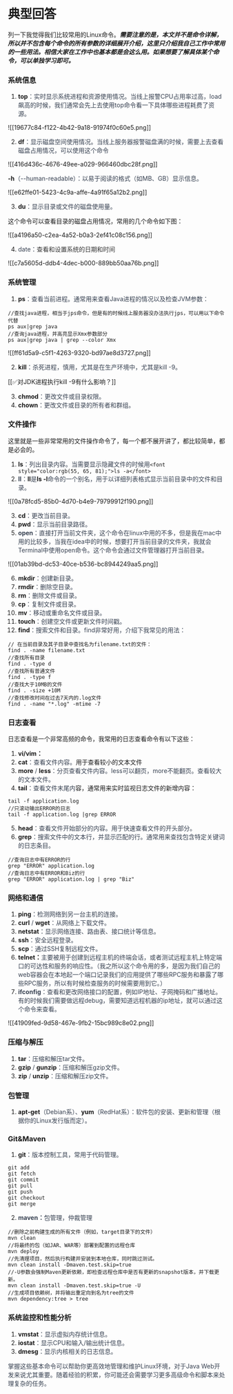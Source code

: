 # 典型回答
列一下我觉得我们比较常用的Linux命令。_**需要注意的是，本文并不是命令详解，所以并不包含每个命令的所有参数的详细展开介绍，这里只介绍我自己工作中常用的一些用法。相信大家在工作中也基本都是会这么用。如果想要了解具体某个命令，可以单独学习即可。**_

### 系统信息
1. **top**<font style="color:rgb(55, 65, 81);">：实时显示系统进程和资源使用情况。当线上报警CPU占用率过高，load飙高的时候，我们通常会先上去使用top命令看一下具体哪些进程耗费了资源。</font>

<font style="color:rgb(55, 65, 81);"></font>

![[19677c84-f122-4b42-9a18-91974f0c60e5.png]]

<font style="color:rgb(55, 65, 81);"></font>

2. **df**<font style="color:rgb(55, 65, 81);">：显示磁盘空间使用情况。当线上服务器报警磁盘满的时候，需要上去查看磁盘占用情况，可以使用这个命令</font>



![[416d436c-4676-49ee-a029-966460dbc28f.png]]



**-h**<font style="color:rgb(55, 65, 81);">（--human-readable）：以易于阅读的格式（如MB、GB）显示信息。</font>

![[e62ffe01-5423-4c9a-affe-4a91f65a12b2.png]]



3. **du**<font style="color:rgb(55, 65, 81);">：显示目录或文件的磁盘使用量。</font>



这个命令可以查看目录的磁盘占用情况，常用的几个命令如下图：



![[a4196a50-c2ea-4a52-b0a3-2ef41c08c156.png]]



4. <font style="color:rgb(55, 65, 81);">date：</font><font style="color:rgb(51, 51, 51);">查看和设置系统的日期和时间</font>

<font style="color:rgb(51, 51, 51);"></font>

![[c7a5605d-ddb4-4dec-b000-889bb50aa76b.png]]



### 系统管理
1. **ps**<font style="color:rgb(55, 65, 81);">：查看当前进程。通常用来查看Java进程的情况以及检查JVM参数：</font>

<font style="color:rgb(55, 65, 81);"></font>

```plain
//查找java进程，相当于jps命令，但是有的时候线上服务器没办法执行jps，可以用以下命令代替
ps aux|grep java
//查询java进程，并高亮显示Xmx参数部分
ps aux|grep java | grep --color Xmx
```



![[ff61d5a9-c5f1-4263-9320-bd97ae8d3727.png]]

<font style="color:rgb(55, 65, 81);"></font>

2. **kill**<font style="color:rgb(55, 65, 81);">：杀死进程，慎用，尤其是在生产环境中，尤其是kill -9。</font>

[[✅对JDK进程执行kill -9有什么影响？]]



3. **chmod**<font style="color:rgb(55, 65, 81);">：更改文件或目录权限。</font>
4. **chown**<font style="color:rgb(55, 65, 81);">：更改文件或目录的所有者和群组。</font>

<font style="color:rgb(55, 65, 81);"></font>

### 文件操作
这里就是一些非常常用的文件操作命令了，每一个都不展开讲了，都比较简单，都是必会的。

1. **ls**<font style="color:rgb(55, 65, 81);">：列出目录内容。当需要显示隐藏文件的时候用</font>`<font style="color:rgb(55, 65, 81);">ls -a</font>`
2. **<font style="color:rgb(55, 65, 81);">ll</font>**<font style="color:rgb(55, 65, 81);">：</font>**ll**<font style="color:rgb(55, 65, 81);">是</font>**ls -l**<font style="color:rgb(55, 65, 81);">命令的一个别名，用于以详细列表格式显示当前目录中的文件和目录。</font>

![[0a78fcd5-85b0-4d70-b4e9-79799912f190.png]]

3. **cd**<font style="color:rgb(55, 65, 81);">：更改当前目录。</font>
4. **pwd**<font style="color:rgb(55, 65, 81);">：显示当前目录路径。</font>
5. **<font style="color:rgb(55, 65, 81);">open</font>**<font style="color:rgb(55, 65, 81);">：直接打开当前文件夹，这个命令在linux中用的不多，但是我在mac中用的比较多，当我在idea中的时候，想要打开当前目录的文件夹，我就会Terminal中使用open命令。这个命令会通过文件管理器打开当前目录。</font>

![[01ab39bd-dc53-40ce-b536-bc8944249aa5.png]]

6. **mkdir**<font style="color:rgb(55, 65, 81);">：创建新目录。</font>
7. **rmdir**<font style="color:rgb(55, 65, 81);">：删除空目录。</font>
8. **rm**<font style="color:rgb(55, 65, 81);">：删除文件或目录。</font>
9. **cp**<font style="color:rgb(55, 65, 81);">：复制文件或目录。</font>
10. **mv**<font style="color:rgb(55, 65, 81);">：移动或重命名文件或目录。</font>
11. **touch**<font style="color:rgb(55, 65, 81);">：创建空文件或更新文件时间戳。</font>
12. **find**<font style="color:rgb(55, 65, 81);">：搜索文件和目录。find非常好用，介绍下我常见的用法：</font>

```plain
// 在当前目录及其子目录中查找名为filename.txt的文件：
find . -name filename.txt
//查找所有目录
find . -type d
//查找所有普通文件
find . -type f
//查找大于10MB的文件
find . -size +10M
//查找修改时间在过去7天内的.log文件
find . -name "*.log" -mtime -7
```

<font style="color:rgb(55, 65, 81);"></font>

### 日志查看
日志查看是一个非常高频的命令，我常用的日志查看命令有以下这些：

1. **vi/vim：**
2. **cat**<font style="color:rgb(55, 65, 81);">：查看文件内容。</font>用于查看较小的文本文件
3. **more**<font style="color:rgb(55, 65, 81);"> / </font>**less**<font style="color:rgb(55, 65, 81);">：分页查看文件内容。less可以翻页，more不能翻页。查看较大的文本文件。</font>
4. **tail**<font style="color:rgb(55, 65, 81);">：查看文件末尾内</font>容，通常用来实时监视日志文件的新增内容：



```plain
tail -f application.log
//只滚动输出ERROR的日志
tail -f application.log |grep ERROR
```



5. **head**<font style="color:rgb(55, 65, 81);">：查看文件开始部分的内容。用于快速查看文件的开头部分。</font>
6. **grep**<font style="color:rgb(55, 65, 81);">：搜索文件中的文本行，并显示匹配的行。通常用来查找包含特定关键词的日志条目。</font>

<font style="color:rgb(55, 65, 81);"></font>

```plain
//查询日志中有ERROR的行
grep "ERROR" application.log
//查询日志中有ERROR和Biz的行
grep "ERROR" application.log | grep "Biz"
```



### 网络和通信
1. **ping**<font style="color:rgb(55, 65, 81);">：检测网络到另一台主机的连接。</font>
2. **curl**<font style="color:rgb(55, 65, 81);"> / </font>**wget**<font style="color:rgb(55, 65, 81);">：从网络上下载文件。</font>
3. **netstat**<font style="color:rgb(55, 65, 81);">：显示网络连接、路由表、接口统计等信息。</font>
4. **ssh**<font style="color:rgb(55, 65, 81);">：安全远程登录。</font>
5. **scp**<font style="color:rgb(55, 65, 81);">：通过SSH复制远程文件。</font>
6. **telnet：**<font style="color:rgb(55, 65, 81);">主要被用于创建到远程主机的终端会话，或者测试远程主机上特定端口的可达性和服务的响应性。（我之所以这个命令用的多，是因为我们自己的web容器会在本地起一个端口记录我们的应用提供了哪些RPC服务和暴露了哪些RPC服务，所以有时候检查服务的时候需要用到它。）</font>
7. **<font style="color:rgb(55, 65, 81);">ifconfig</font>**<font style="color:rgb(55, 65, 81);">：查看和更改网络接口的配置，例如IP地址、子网掩码和广播地址。有的时候我们需要做远程debug，需要知道远程机器的ip地址，就可以通过这个命令来查看。</font>

<font style="color:rgb(55, 65, 81);"></font>

![[41909fed-9d58-467e-9fb2-15bc989c8e02.png]]



### 压缩与解压
1. **tar**<font style="color:rgb(55, 65, 81);">：压缩和解压tar文件。</font>
2. **gzip**<font style="color:rgb(55, 65, 81);"> / </font>**gunzip**<font style="color:rgb(55, 65, 81);">：压缩和解压gzip文件。</font>
3. **zip**<font style="color:rgb(55, 65, 81);"> / </font>**unzip**<font style="color:rgb(55, 65, 81);">：压缩和解压zip文件。</font>

### 包管理
1. **apt-get**<font style="color:rgb(55, 65, 81);">（Debian系）、</font>**yum**<font style="color:rgb(55, 65, 81);">（RedHat系）：软件包的安装、更新和管理（根据你的Linux发行版而定）。</font>

### Git&Maven
1. **git**<font style="color:rgb(55, 65, 81);">：版本控制工具，常用于代码管理。</font>

```plain
git add 
git fetch
git commit 
git pull
git push
git checkout
git merge
```

<font style="color:rgb(55, 65, 81);"></font>

2. **<font style="color:rgb(55, 65, 81);">maven：</font>**<font style="color:rgb(55, 65, 81);">包管理，仲裁管理</font>



```plain
//删除之前构建生成的所有文件（例如，target目录下的文件）
mvn clean
//将最终的包（如JAR、WAR等）部署到配置的远程仓库
mvn deploy
//先清理项目，然后执行构建并安装到本地仓库，同时跳过测试。
mvn clean install -Dmaven.test.skip=true
//-U参数会强制Maven更新依赖，即检查远程仓库中是否有更新的snapshot版本，并下载更新。
mvn clean install -Dmaven.test.skip=true -U
//生成项目依赖树，并将输出重定向到名为tree的文件
mvn dependency:tree > tree
```



### 系统监控和性能分析
1. **vmstat**<font style="color:rgb(55, 65, 81);">：显示虚拟内存统计信息。</font>
2. **iostat**<font style="color:rgb(55, 65, 81);">：显示CPU和输入/输出统计信息。</font>
3. **dmesg**<font style="color:rgb(55, 65, 81);">：显示内核相关的日志信息。</font>

<font style="color:rgb(55, 65, 81);">掌握这些基本命令可以帮助你更高效地管理和维护Linux环境，对于Java Web开发来说尤其重要。随着经验的积累，你可能还会需要学习更多高级命令和脚本来处理复杂的任务。</font>

